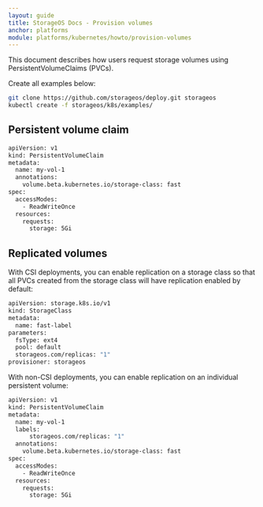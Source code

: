 ```yaml
---
layout: guide
title: StorageOS Docs - Provision volumes
anchor: platforms
module: platforms/kubernetes/howto/provision-volumes
---
```


This document describes how users request storage volumes using
PersistentVolumeClaims (PVCs).

Create all examples below:

```bash
git clone https://github.com/storageos/deploy.git storageos
kubectl create -f storageos/k8s/examples/
```

## Persistent volume claim

```bash
apiVersion: v1
kind: PersistentVolumeClaim
metadata:
  name: my-vol-1
  annotations:
    volume.beta.kubernetes.io/storage-class: fast
spec:
  accessModes:
    - ReadWriteOnce
  resources:
    requests:
      storage: 5Gi
```

## Replicated volumes

With CSI deployments, you can enable replication on a storage class so that all
PVCs created from the storage class will have replication enabled by default:

```bash
apiVersion: storage.k8s.io/v1
kind: StorageClass
metadata:
  name: fast-label
parameters:
  fsType: ext4
  pool: default
  storageos.com/replicas: "1"
provisioner: storageos
```

With non-CSI deployments, you can enable replication on an individual persistent
volume:

```bash
apiVersion: v1
kind: PersistentVolumeClaim
metadata:
  name: my-vol-1
  labels:
      storageos.com/replicas: "1"
  annotations:
    volume.beta.kubernetes.io/storage-class: fast
spec:
  accessModes:
    - ReadWriteOnce
  resources:
    requests:
      storage: 5Gi
```
